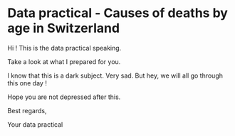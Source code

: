 # Data practical - **Causes of deaths by age in Switzerland**

Hi ! This is the data practical speaking.

Take a look at what I prepared for you. 

I know that this is a dark subject. Very sad. 
But hey, we will all go through this one day ! 

Hope you are not depressed after this.

Best regards,

Your data practical
